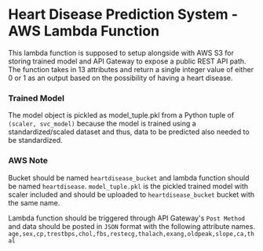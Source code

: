 # Heart Disease Prediction System - AWS Lambda Function

This lambda function is supposed to setup alongside with AWS S3 for storing trained model and API Gateway to expose a public REST API path. The function takes in 13 attributes and return a single integer value of either 0 or 1 as an output based on the possibility of having a heart disease.

### Trained Model

The model object is pickled as model_tuple.pkl from a Python tuple of `(scaler, svc_model)` because the model is trained using a standardized/scaled dataset and thus, data to be predicted also needed to be standardized.

### AWS Note
Bucket should be named `heartdisease_bucket` and lambda function should be named `heartdisease`. `model_tuple.pkl` is the pickled trained model with scaler included and should be uploaded to `heartdisease_bucket` bucket with the same name.

Lambda function should be triggered through API Gateway's `Post Method` and data should be posted in `JSON` format with the following attribute names.
`age,sex,cp,trestbps,chol,fbs,restecg,thalach,exang,oldpeak,slope,ca,thal`
